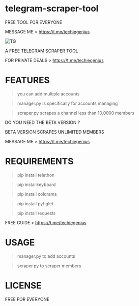 # telegram-scraper-tool
FREE TOOL FOR EVERYONE

MESSAGE ME > https://t.me/techiegenius

![TG](https://user-images.githubusercontent.com/125784563/221007662-026096e3-9a63-4c73-b5e9-00f178a89644.jpeg)


A FREE TELEGRAM SCRAPER TOOL

FOR PRIVATE DEALS > https://t.me/techiegenius

# FEATURES
> you can add multiple accounts

> manager.py is specifically for accounts managing

> scraper.py scrapes a channel less than 10,0000 members


DO YOU NEED THE BETA VERSION ?

BETA VERSION SCRAPES UNLIMITED MEMBERS

MESSAGE ME > https://t.me/techiegenius


# REQUIREMENTS
> pip install telethon

> pip installkeyboard

> pip install colorama

> pip install pyfiglet

> pip install requests


FREE GUIDE > https://t.me/techiegenius

# USAGE 
> manager.py to add accounts

> scraper.py to scraper members


# LICENSE

FREE FOR EVERYONE
